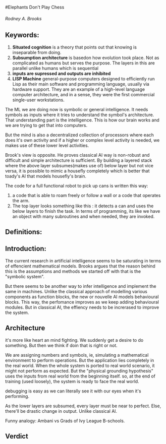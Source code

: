 #Elephants Don't Play Chess 
###### Rodney A. Brooks

## Keywords:
1. **Situated cognition** is a theory that points out that knowing is inseparable from doing.
2. **Subsumption architecture** is basedon how evolution took place. Not as complicated as humans but serves the purpose. The layers in this are parallel unlike humans which is sequential
3. **inputs are supressed and outputs are inhibited**
4. **LISP Machine** general-purpose computers designed to efficiently run Lisp as their main software and programming language, usually via hardware support. They are an example of a high-level language computer architecture, and in a sense, they were the first commercial single-user workstations.


The ML we are doing now is symbolic or general intelligence. It needs symbols as inputs where it tries to understand the symbol's architecture. That understanding part is the intelligence. This is how our brain works and we are trying to get that into computers.

But the mind is also a decentralized collection of processors where each does it's own activity and if a higher or complex level activity is needed, we makes use of these lower level activities.

Brook's view is opposite. He proves classical AI way is non-robust and difficult and simple architecture is sufficient. By building a layered stack where the above layer subsumes(makes use of) below layer but not vice versa, it is possible to mimic a housefly completely which is better that toady's AI that models housefly's brain.

The code for a full functional robot to pick up cans is written this way:
1. a code that is able to roam freely or follow a wall or a code that operates the arm.
2. The top layer looks something like this : it detects a can and uses the below layers to finish the task. In terms of programming, its like we have an object with many subroutines and when needed, they are invoked.


 


## Definitions:

## Introduction:
The current research in artificial intelligence seems to be saturating in terms of effencient mathematical models. Brooks argues that the reason behind this is the assumptions and methods we started off with that is the "symbolic system".

But there seems to be another way to infer intelligence and implement the same in machines. Unlike the classical approach of modelling various components as function blocks, the new or nouvelle AI models behavioural blocks. This way, the perfomance improves as we keep adding behavioural modules. But in classical AI, the effiency needs to be increrased to improve the system.

## Architecture
it's more like heart an mind fighting. We suddenly get a desire to do something. But then we think if doin that is right or not.

We are assigning numbers and symbols, ie, simulating a mathematical environment to perform operations. But the application lies completely in the real world. When the whole system is ported to real world scenario, it might not perform as expected. But the "physical grounding hypothesis" uses the inputs from real world from the beginning itself. so, at the end of training (used loosely), the system is ready to face the real world.

debugging is easy as we can literally see it with our eyes when it's performing.

As the lower layers are subsumed, every layer must be near to perfect. Else, there'll be drastic change in output. Unlike classical AI.

Funny analogy: Ambani vs Grads of Ivy League B-schools.
## Verdict


